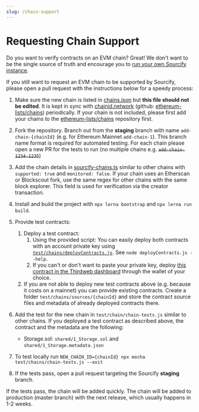```yaml
---
slug: /chain-support
---
```


# Requesting Chain Support

Do you want to verify contracts on an EVM chain? Great! We don't want to be the single source of truth and encourage you to [run your own Sourcify instance](/docs/docker-containers).

If you still want to request an EVM chain to be supported by Sourcify, please open a pull request with the instructions below for a speedy process:

1. Make sure the new chain is listed in [chains.json](https://github.com/ethereum/sourcify/blob/staging/src/chains.json) but **this file should not be edited**. It is kept in sync with [chainid.network](https://chainid.network/chains.json) (github: [ethereum-lists/chains](https://github.com/ethereum-lists/chains)) periodically. If your chain is not included, please first add your chains to the [ethereum-lists/chains](https://github.com/ethereum-lists/chains) repository first.

1. Fork the repository. Branch out from the **staging** branch with name `add-chain-{chainId}` (e.g. for Ethereum Mainnet `add-chain-1`). This branch name format is required for automated testing. For each chain please open a new PR for the tests to run (no multiple chains e.g. ~~`add-chain-1234-1235`~~)

1. Add the chain details in [sourcify-chains.ts](https://github.com/ethereum/sourcify/blob/staging/src/sourcify-chains.ts) similar to other chains with `supported: true` and `monitored: false`. If your chain uses an Etherscan or Blockscout fork, use the same regex for other chains with the same block explorer. This field is used for verification via the creator transaction.

1. Install and build the project with `npx lerna bootstrap` and `npx lerna run build`.

1. Provide test contracts:

   1. Deploy a test contract:
      1. Using the provided script: You can easily deploy both contracts with an account private key using [`test/chains/deployContracts.js`](https://github.com/ethereum/sourcify/blob/staging/test/chains/deployContracts.js). See `node deployContracts.js --help`.
      1. If you can't or don't want to paste your private key, deploy [this contract in the Thirdweb dashboard](https://thirdweb.com/0xAA6042aa65eb93C6439cDaeBC27B3bd09c5DFe94/Storage) through the wallet of your choice.
   2. If you are not able to deploy new test contracts above (e.g. because it costs on a mainnet) you can provide existing contracts. Create a folder `test/chains/sources/{chainId}` and store the contract source files and metadata of already deployed contracts there.

1. Add the test for the new chain in `test/chain/chain-tests.js` similar to other chains. If you deployed a test contract as described above, the contract and the metadata are the following:

   - Storage.sol: `shared/1_Storage.sol` and `shared/1_Storage.metadata.json`

1. To test locally run `NEW_CHAIN_ID={chainId} npx mocha test/chains/chain-tests.js --exit`

1. If the tests pass, open a pull request targeting the Sourcify **staging** branch.

If the tests pass, the chain will be added quickly. The chain will be added to production (master branch) with the next release, which usually happens in 1-2 weeks.

